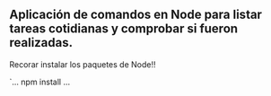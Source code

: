 ## Aplicación de comandos en Node para listar tareas cotidianas y comprobar si fueron realizadas.

Recorar instalar los paquetes de Node!!

`...
npm install
 ...